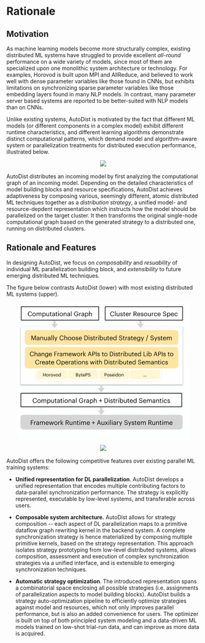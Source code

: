 # Rationale

## Motivation
As machine learning models become more structurally complex, existing distributed ML systems have struggled to provide 
excellent _all-round_ performance on a wide variety of models, since most of them are specialized upon one monolithic system architecture or technology.
For examples, Horovod is built upon MPI and AllReduce, and believed to work well with dense parameter variables like those found in CNNs, but exhibits limitations on 
synchronizing sparse parameter variables like those embedding layers found in many NLP models. In contrast, many parameter server based systems are reported to be better-suited with NLP models than on CNNs. 


Unlike existing systems, AutoDist is motivated by the fact that different ML models (or different components in a complex model) exhibit different runtime characteristics, and different learning algorithms demonstrate distinct computational patterns, which demand model and algorithm-aware system or parallelization treatments for distributed execution performance, illustrated below.

<p align="center">
  <image src="images/motivation.png" width=600/>
</p>

AutoDist distributes an incoming model by first analyzing the computational graph of an incoming model. Depending on the detailed characteristics of model building blocks and resource specifications, AutoDist achieves adaptiveness by composing various, seemingly different, atomic distributed ML techniques together as a _distribution strategy_, a unified model- and resource-depdent representation which instructs how the model should be parallelized on the target cluster. It then transforms the original single-node computational graph based on the generated strategy to a distributed one, running on distributed clusters. 


## Rationale and Features
In designing AutoDist, we focus on _composability_ and _resuability_ of individual ML parallelization building block, and _extensibility_ to future emerging distributed ML techniques. 

The figure below contrasts AutoDist (lower) with most existing distributed ML systems (upper).
<p align="center">
  <img src="images/others.png" width="450"/>
</p>
<p align="center">
  <img src="images/autodist-arch.png" width="450"/>
</p>

AutoDist offers the following competitive features over existing parallel ML training systems:

- **Unified representation for DL parallelization**. AutoDist develops a unified representation that encodes multiple contributing factors to data-parallel synchronization performance. The strategy is explicitly represented, executable by low-level systems, and transferable across users.

- **Composable system architecture.** AutoDist allows for strategy composition -- each aspect of DL parallelization maps to a primitive dataflow graph rewriting kernel in the backend system. A complete synchronization strategy is hence materialized by composing multiple primitive kernels, based on the strategy representation. This approach isolates strategy prototyping from low-level distributed systems, allows composition, assessment and execution of complex synchronization strategies via a unified interface, and is extensible to emerging synchronization techniques.

- **Automatic strategy optimization**. The introduced representation spans a combinatorial space enclosing all possible strategies (i.e. assignments of parallelization aspects to model building blocks). AutoDist builds a strategy auto-optimization pipeline to efficiently optimize strategies against model and resources, which not only improves parallel performance, but is also an added convenience for users. The optimizer is built on top of both principled system modeling and a data-driven ML models trained on low-shot trial-run data, and can improve as more data is acquired.



